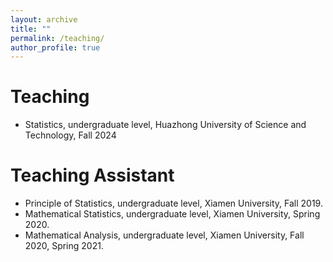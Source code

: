 ```yaml
---
layout: archive
title: ""
permalink: /teaching/
author_profile: true  
---
```


Teaching
======
* Statistics, undergraduate level, Huazhong University of Science and Technology, Fall 2024

Teaching Assistant
======

* Principle of Statistics, undergraduate level, Xiamen University, Fall 2019.
* Mathematical Statistics, undergraduate level, Xiamen University, Spring 2020.
* Mathematical Analysis, undergraduate level, Xiamen University, Fall 2020, Spring 2021. 
